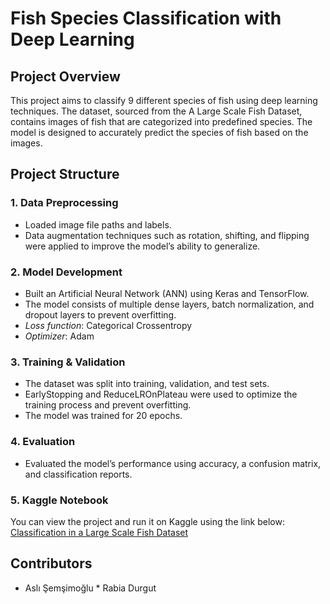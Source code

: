 # Fish Species Classification with Deep Learning

## Project Overview

This project aims to classify 9 different species of fish using deep learning techniques. The dataset, sourced from the A Large Scale Fish Dataset, contains images of fish that are categorized into predefined species. The model is designed to accurately predict the species of fish based on the images.

## Project Structure

### 1. Data Preprocessing

* Loaded image file paths and labels.
* Data augmentation techniques such as rotation, shifting, and flipping were applied to improve the model’s ability to generalize.

### 2. Model Development

* Built an Artificial Neural Network (ANN) using Keras and TensorFlow.
* The model consists of multiple dense layers, batch normalization, and dropout layers to prevent overfitting.
* *Loss function*: Categorical Crossentropy
* *Optimizer*: Adam

### 3. Training & Validation

* The dataset was split into training, validation, and test sets.
* EarlyStopping and ReduceLROnPlateau were used to optimize the training process and prevent overfitting.
* The model was trained for 20 epochs.

### 4. Evaluation

* Evaluated the model’s performance using accuracy, a confusion matrix, and classification reports.

### 5. Kaggle Notebook

You can view the project and run it on Kaggle using the link below:
[Classification in a Large Scale Fish Dataset](https://www.kaggle.com/code/aslemimolu/classification-in-a-large-scale-fish-data-set)

## Contributors

* Aslı Şemşimoğlu
* Rabia Durgut

